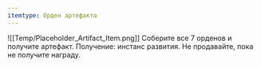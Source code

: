 ```yaml
---
itemtype: Орден артефакта
---
```

![[Temp/Placeholder_Artifact_Item.png]]
Соберите все 7 орденов и получите артефакт.
Получение: инстанс развития.
Не продавайте, пока не получите награду.
